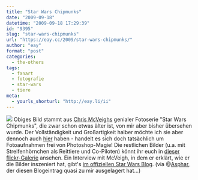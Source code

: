```yaml
---
title: "Star Wars Chipmunks"
date: "2009-09-18"
datetime: "2009-09-18 17:29:39"
id: "9395"
slug: "star-wars-chipmunks"
url: "https://eay.cc/2009/star-wars-chipmunks/"
author: "eay"
format: "post"
categories:
  - the-others
tags:
  - fanart
  - fotografie
  - star-wars
  - tiere
meta:
  - yourls_shorturl: "http://eay.li/ii"
---
```


![](https://eay.cc/uploads/2009/starwarschipmunks.jpg) Obiges Bild stammt aus [Chris McVeighs](http://www.flickr.com/photos/powerpig/) genialer Fotoserie "Star Wars Chipmunks", die zwar schon etwas älter ist, von mir aber bisher übersehen wurde. Der Vollständigkeit und Großartigkeit halber möchte ich sie aber dennoch auch [hier](//eay.cc/tag/star-wars/) haben - handelt es sich doch tatsächlich um Fotoaufnahmen frei von Photoshop-Magie! Die restlichen Bilder (u.a. mit Streifenhörnchen als Reittiere und Co-Piloten) könnt ihr euch in [dieser flickr-Galerie](http://www.flickr.com/photos/stevedave/galleries/72157622253795933/) ansehen. Ein Interview mit McVeigh, in dem er erklärt, wie er die Bilder inszeniert hat, gibt's [im offiziellen Star Wars Blog](http://starwarsblog.starwars.com/index.php/2008/10/14/chipmunk-trooper/). (via @[Asphar](http://twitter.com/Asphar), der diesen Blogeintrag quasi zu mir ausgelagert hat...)
